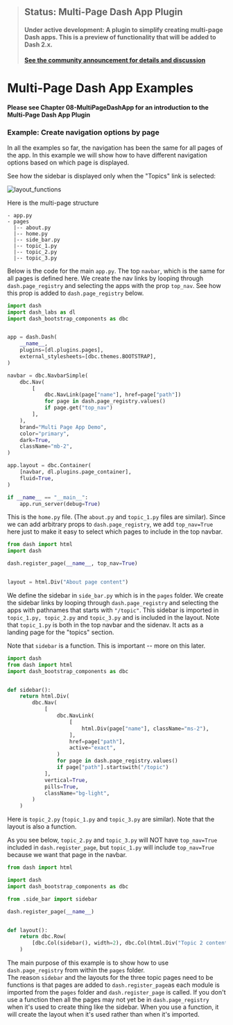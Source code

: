 
> ## Status: Multi-Page Dash App Plugin
> #### Under active development:  A plugin to simplify creating multi-page Dash apps. This is a preview of functionality that will be added to Dash 2.x.
> **[See the community announcement for details and discussion](https://community.plotly.com/t/introducing-dash-pages-dash-2-1-feature-preview/57775)**


# Multi-Page Dash App Examples

**Please see Chapter 08-MultiPageDashApp for an introduction to the Multi-Page Dash App Plugin**


### Example: Create navigation options by page

In all the examples so far, the navigation has been the same for all pages of the app. In this example we will show how to
have different navigation options based on which page is displayed.

See how the sidebar is displayed only when the "Topics" link is selected:

![layout_functions](https://user-images.githubusercontent.com/72614349/147510416-3529dabd-6cf4-4e4f-b7a6-027267778b88.gif)



Here is the multi-page structure
```
- app.py
- pages  
  |-- about.py  
  |-- home.py
  |-- side_bar.py  
  |-- topic_1.py  
  |-- topic_2.py  
  |-- topic_3.py  
```


Below is the code for the main `app.py`.  The top `navbar`, which is the same for all pages is defined here.  We
create the nav links by looping through `dash.page_registry` and selecting the apps with the prop `top_nav`. See
how this prop is added to `dash.page_registry` below.  

```python
import dash
import dash_labs as dl
import dash_bootstrap_components as dbc


app = dash.Dash(
    __name__,
    plugins=[dl.plugins.pages],
    external_stylesheets=[dbc.themes.BOOTSTRAP],
)

navbar = dbc.NavbarSimple(
    dbc.Nav(
        [
            dbc.NavLink(page["name"], href=page["path"])
            for page in dash.page_registry.values()
            if page.get("top_nav")
        ],
    ),
    brand="Multi Page App Demo",
    color="primary",
    dark=True,
    className="mb-2",
)

app.layout = dbc.Container(
    [navbar, dl.plugins.page_container],
    fluid=True,
)

if __name__ == "__main__":
    app.run_server(debug=True)

```

This is the `home.py` file. (The `about.py` and `topic_1.py` files are similar).  Since we can add arbitrary props to
 `dash.page_registry`, we add `top_nav=True` here just to make it easy to select which pages to include in the top navbar.


```python
from dash import html
import dash

dash.register_page(__name__, top_nav=True)


layout = html.Div("About page content")

```


We define the sidebar in `side_bar.py` which is in the `pages` folder.  We create the sidebar links by looping
through `dash.page_registry` and selecting the apps with pathnames that starts with `"/topic"`. This sidebar is imported in `topic_1.py, topic_2.py` and `topic_3.py` and
is included in the layout.  Note that `topic_1.py` is both in the top navbar and the sidenav.  It acts as a
landing page for the "topics" section.

Note that `sidebar` is a function.  This is important -- more on this later. 

```python
import dash
from dash import html
import dash_bootstrap_components as dbc


def sidebar():
    return html.Div(
        dbc.Nav(
            [
                dbc.NavLink(
                    [
                        html.Div(page["name"], className="ms-2"),
                    ],
                    href=page["path"],
                    active="exact",
                )
                for page in dash.page_registry.values()
                if page["path"].startswith("/topic")
            ],
            vertical=True,
            pills=True,
            className="bg-light",
        )
    )

```
 Here is `topic_2.py`  (`topic_1.py` and `topic_3.py` are similar).  Note that the layout is also a function. 
 
As you see below, `topic_2.py` and `topic_3.py` will NOT have `top_nav=True` included in `dash.register_page`,
but `topic_1.py` will include `top_nav=True` because we want that page in the navbar.

```python
from dash import html

import dash
import dash_bootstrap_components as dbc

from .side_bar import sidebar

dash.register_page(__name__)


def layout():
    return dbc.Row(
        [dbc.Col(sidebar(), width=2), dbc.Col(html.Div("Topic 2 content"), width=10)]
    )

```
The main purpose of this example is to show how to use `dash.page_registry` from within the `pages` folder.  
The reason `sidebar` and the layouts for the three topic pages need to be functions is that pages are added to
`dash.register_page`as each module is imported from the `pages` folder and `dash.register_page` is called.
If you don't use a function then all the pages may not yet be in `dash.page_registry` when it's used to create thing 
like the sidebar. When you use a function, it will create the layout when it's used rather than when it's imported.

